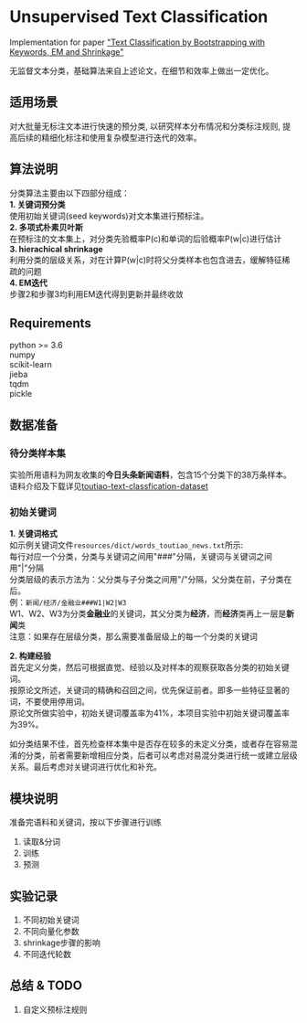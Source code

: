 # Unsupervised Text Classification
Implementation for paper ["Text Classification by Bootstrapping with Keywords, EM and Shrinkage"](http://www.cs.cmu.edu/~knigam/papers/keywordcat-aclws99.pdf)

无监督文本分类，基础算法来自上述论文，在细节和效率上做出一定优化。

## 适用场景
对大批量无标注文本进行快速的预分类, 以研究样本分布情况和分类标注规则, 提高后续的精细化标注和使用复杂模型进行迭代的效率。

## 算法说明
分类算法主要由以下四部分组成：  
**1. 关键词预分类**  
  使用初始关键词(seed keywords)对文本集进行预标注。  
**2. 多项式朴素贝叶斯**  
  在预标注的文本集上，对分类先验概率P(c)和单词的后验概率P(w|c)进行估计  
**3. hierachical shrinkage**  
  利用分类的层级关系，对在计算P(w|c)时将父分类样本也包含进去，缓解特征稀疏的问题  
**4. EM迭代**  
  步骤2和步骤3均利用EM迭代得到更新并最终收敛  

## Requirements
python >= 3.6  
numpy  
scikit-learn  
jieba  
tqdm  
pickle  

## 数据准备
### 待分类样本集
实验所用语料为网友收集的**今日头条新闻语料**，包含15个分类下的38万条样本。
语料介绍及下载详见[toutiao-text-classfication-dataset](https://github.com/aceimnorstuvwxz/toutiao-text-classfication-dataset)

### 初始关键词
**1. 关键词格式**  
  如示例关键词文件`resources/dict/words_toutiao_news.txt`所示:  
  每行对应一个分类，分类与关键词之间用"###"分隔，关键词与关键词之间用"|"分隔  
  分类层级的表示方法为：父分类与子分类之间用"/"分隔，父分类在前，子分类在后。  
    例：`新闻/经济/金融业###W1|W2|W3`  
    W1、W2、W3为分类**金融业**的关键词，其父分类为**经济**，而**经济**类再上一层是**新闻**类  
  注意：如果存在层级分类，那么需要准备层级上的每一个分类的关键词  

**2. 构建经验**  
  首先定义分类，然后可根据直觉、经验以及对样本的观察获取各分类的初始关键词。  
  按原论文所述，关键词的精确和召回之间，优先保证前者。即多一些特征显著的词，不要使用停用词。  
  原论文所做实验中，初始关键词覆盖率为41%，本项目实验中初始关键词覆盖率为39%。  
  
  如分类结果不佳，首先检查样本集中是否存在较多的未定义分类，或者存在容易混淆的分类，前者需要新增相应分类，后者可以考虑对易混分类进行统一或建立层级关系。最后考虑对关键词进行优化和补充。  

## 模块说明
准备完语料和关键词，按以下步骤进行训练
1. 读取&分词
2. 训练
3. 预测

## 实验记录 
1. 不同初始关键词
2. 不同向量化参数
3. shrinkage步骤的影响
4. 不同迭代轮数

## 总结 & TODO
1. 自定义预标注规则